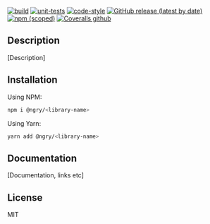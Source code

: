 [![build](https://github.com/ngry-project/<library-name>/workflows/build/badge.svg?branch=master)](https://github.com/ngry-project/<library-name>/actions?query=workflow%3Abuild)
[![unit-tests](https://github.com/ngry-project/<library-name>/workflows/unit-tests/badge.svg?branch=master)](https://github.com/ngry-project/<library-name>/actions?query=workflow%3Aunit-tests)
[![code-style](https://github.com/ngry-project/<library-name>/workflows/code-style/badge.svg?branch=master)](https://github.com/ngry-project/<library-name>/actions?query=workflow%3Acode-style)
[![GitHub release (latest by date)](https://img.shields.io/github/v/release/ngry-project/<library-name>?logo=github)](https://github.com/ngry-project/<library-name>/releases)
[![npm (scoped)](https://img.shields.io/npm/v/@ngry/<library-name>?logo=npm)](https://www.npmjs.com/package/@ngry/<library-name>)
[![Coveralls github](https://img.shields.io/coveralls/github/ngry-project/<library-name>?logo=jest)](https://coveralls.io/github/ngry-project/<library-name>)

## Description

[Description]

## Installation

Using NPM:

```bash
npm i @ngry/<library-name>
```

Using Yarn:

```bash
yarn add @ngry/<library-name>
```

## Documentation

[Documentation, links etc]

## License

MIT
